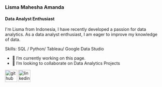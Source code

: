 ###  Lisma Mahesha Amanda
#### Data Analyst Enthusiast

I'm Lisma from Indonesia, I have recently developed a passion for data analytics. As a data analyst enthusiast, I am eager to improve my knowledge of data.

Skills: SQL / Python/ Tableau/ Google Data Studio

- 🔭 I’m currently working on this page. 
- 👯 I’m looking to collaborate on Data Analytics Projects 


[<img src='https://cdn.jsdelivr.net/npm/simple-icons@3.0.1/icons/github.svg' alt='github' height='40'>](https://github.com/lismahesha)  [<img src='https://cdn.jsdelivr.net/npm/simple-icons@3.0.1/icons/linkedin.svg' alt='linkedin' height='40'>](https://www.linkedin.com/in/lismahesha/)  

